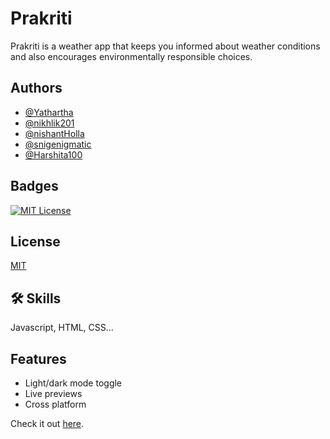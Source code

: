 
# Prakriti

Prakriti is a weather app that keeps you informed about weather conditions and also encourages environmentally responsible choices.




## Authors

- [@Yathartha](https://www.github.com/Yathartha19)
- [@nikhlik201](https://github.com/nikhilk205)
- [@nishantHolla](https://github.com/nishantHolla)
- [@snigenigmatic](https://github.com/snigenigmatic)
- [@Harshita100](https://github.com/Harshita100)



## Badges

[![MIT License](https://img.shields.io/badge/License-MIT-green.svg)](https://choosealicense.com/licenses/mit/)



## License

[MIT](https://choosealicense.com/licenses/mit/)






## 🛠 Skills
Javascript, HTML, CSS...


## Features

- Light/dark mode toggle
- Live previews
- Cross platform


Check it out [here](https://yathartha19.github.io/Prakriti-html/).
